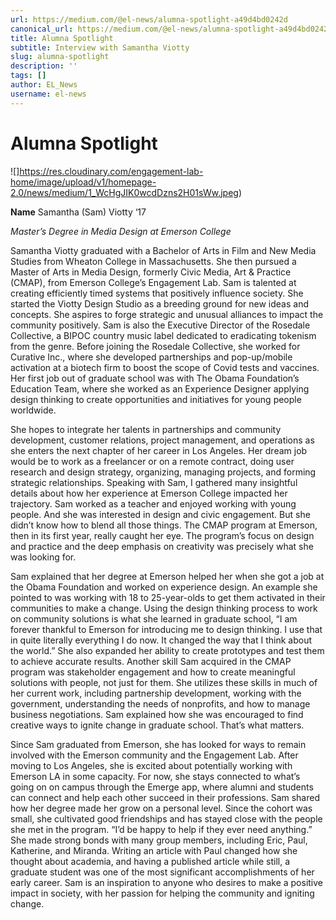 ```yaml
---
url: https://medium.com/@el-news/alumna-spotlight-a49d4bd0242d
canonical_url: https://medium.com/@el-news/alumna-spotlight-a49d4bd0242d
title: Alumna Spotlight
subtitle: Interview with Samantha Viotty
slug: alumna-spotlight
description: ''
tags: []
author: EL_News
username: el-news
---
```


# Alumna Spotlight

![]https://res.cloudinary.com/engagement-lab-home/image/upload/v1/homepage-2.0/news/medium/1_WcHgJIK0wcdDzns2H01sWw.jpeg)

**Name** Samantha (Sam) Viotty ‘17

_Master’s Degree in Media Design at Emerson College_

Samantha Viotty graduated with a Bachelor of Arts in Film and New Media Studies from Wheaton College in Massachusetts. She then pursued a Master of Arts in Media Design, formerly Civic Media, Art & Practice (CMAP), from Emerson College’s Engagement Lab. Sam is talented at creating efficiently timed systems that positively influence society. She started the Viotty Design Studio as a breeding ground for new ideas and concepts. She aspires to forge strategic and unusual alliances to impact the community positively. Sam is also the Executive Director of the Rosedale Collective, a BIPOC country music label dedicated to eradicating tokenism from the genre. Before joining the Rosedale Collective, she worked for Curative Inc., where she developed partnerships and pop-up/mobile activation at a biotech firm to boost the scope of Covid tests and vaccines. Her first job out of graduate school was with The Obama Foundation’s Education Team, where she worked as an Experience Designer applying design thinking to create opportunities and initiatives for young people worldwide.

She hopes to integrate her talents in partnerships and community development, customer relations, project management, and operations as she enters the next chapter of her career in Los Angeles. Her dream job would be to work as a freelancer or on a remote contract, doing user research and design strategy, organizing, managing projects, and forming strategic relationships. Speaking with Sam, I gathered many insightful details about how her experience at Emerson College impacted her trajectory. Sam worked as a teacher and enjoyed working with young people. And she was interested in design and civic engagement. But she didn’t know how to blend all those things. The CMAP program at Emerson, then in its first year, really caught her eye. The program’s focus on design and practice and the deep emphasis on creativity was precisely what she was looking for.

Sam explained that her degree at Emerson helped her when she got a job at the Obama Foundation and worked on experience design. An example she pointed to was working with 18 to 25-year-olds to get them activated in their communities to make a change. Using the design thinking process to work on community solutions is what she learned in graduate school, “I am forever thankful to Emerson for introducing me to design thinking. I use that in quite literally everything I do now. It changed the way that I think about the world.” She also expanded her ability to create prototypes and test them to achieve accurate results. Another skill Sam acquired in the CMAP program was stakeholder engagement and how to create meaningful solutions with people, not just for them. She utilizes these skills in much of her current work, including partnership development, working with the government, understanding the needs of nonprofits, and how to manage business negotiations. Sam explained how she was encouraged to find creative ways to ignite change in graduate school. That’s what matters.

Since Sam graduated from Emerson, she has looked for ways to remain involved with the Emerson community and the Engagement Lab. After moving to Los Angeles, she is excited about potentially working with Emerson LA in some capacity. For now, she stays connected to what’s going on on campus through the Emerge app, where alumni and students can connect and help each other succeed in their professions. Sam shared how her degree made her grow on a personal level. Since the cohort was small, she cultivated good friendships and has stayed close with the people she met in the program. “I’d be happy to help if they ever need anything.” She made strong bonds with many group members, including Eric, Paul, Katherine, and Miranda. Writing an article with Paul changed how she thought about academia, and having a published article while still, a graduate student was one of the most significant accomplishments of her early career. Sam is an inspiration to anyone who desires to make a positive impact in society, with her passion for helping the community and igniting change.
